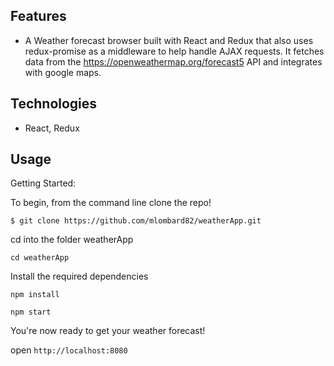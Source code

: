 
Features
-------

- A Weather forecast browser built with React and Redux that also uses redux-promise as a middleware to help handle AJAX requests. It fetches data from the <https://openweathermap.org/forecast5> API and integrates with google maps.

Technologies
--------
- React, Redux


Usage
-------

Getting Started:


To begin, from the command line clone the repo!

`$ git clone https://github.com/mlombard82/weatherApp.git`

cd into the folder weatherApp

`cd weatherApp`

Install the required dependencies

`npm install`

`npm start`

You're now ready to get your weather forecast!

open `http://localhost:8080`

